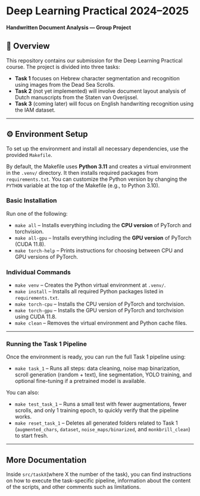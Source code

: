 # Deep Learning Practical 2024–2025  
**Handwritten Document Analysis — Group Project**

## 📝 Overview

This repository contains our submission for the Deep Learning Practical course. The project is divided into three tasks:

- **Task 1** focuses on Hebrew character segmentation and recognition using images from the Dead Sea Scrolls.
- **Task 2** (not yet implemented) will involve document layout analysis of Dutch manuscripts from the Staten van Overijssel.
- **Task 3** (coming later) will focus on English handwriting recognition using the IAM dataset.

---

## ⚙️ Environment Setup

To set up the environment and install all necessary dependencies, use the provided `Makefile`.

By default, the Makefile uses **Python 3.11** and creates a virtual environment in the `.venv/` directory. It then installs required packages from `requirements.txt`. You can customize the Python version by changing the `PYTHON` variable at the top of the Makefile (e.g., to Python 3.10).

### Basic Installation

Run one of the following:

- `make all` – Installs everything including the **CPU version** of PyTorch and torchvision.
- `make all-gpu` – Installs everything including the **GPU version** of PyTorch (CUDA 11.8).
- `make torch-help` – Prints instructions for choosing between CPU and GPU versions of PyTorch.

### Individual Commands

- `make venv` – Creates the Python virtual environment at `.venv/`.
- `make install` – Installs all required Python packages listed in `requirements.txt`.
- `make torch-cpu` – Installs the CPU version of PyTorch and torchvision.
- `make torch-gpu` – Installs the GPU version of PyTorch and torchvision using CUDA 11.8.
- `make clean` – Removes the virtual environment and Python cache files.

---

### Running the Task 1 Pipeline

Once the environment is ready, you can run the full Task 1 pipeline using:

- `make task_1` – Runs all steps: data cleaning, noise map binarization, scroll generation (random + text), line segmentation, YOLO training, and optional fine-tuning if a pretrained model is available.

You can also:

- `make test_task_1` – Runs a small test with fewer augmentations, fewer scrolls, and only 1 training epoch, to quickly verify that the pipeline works.
- `make reset_task_1` – Deletes all generated folders related to Task 1 (`augmented_chars`, `dataset`, `noise_maps/binarized`, and `monkbrill_clean`) to start fresh.

---

## More Documentation

Inside `src/taskX`(where X the number of the task), you can find instructions on how to execute the task-specific pipeline, information about the content of the scripts, and other comments such as limitations.